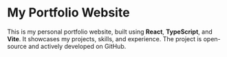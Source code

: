 # My Portfolio Website
This is my personal portfolio website, built using **React**, **TypeScript**, and **Vite**. It showcases my projects, skills, and experience. The project is open-source and actively developed on GitHub.
